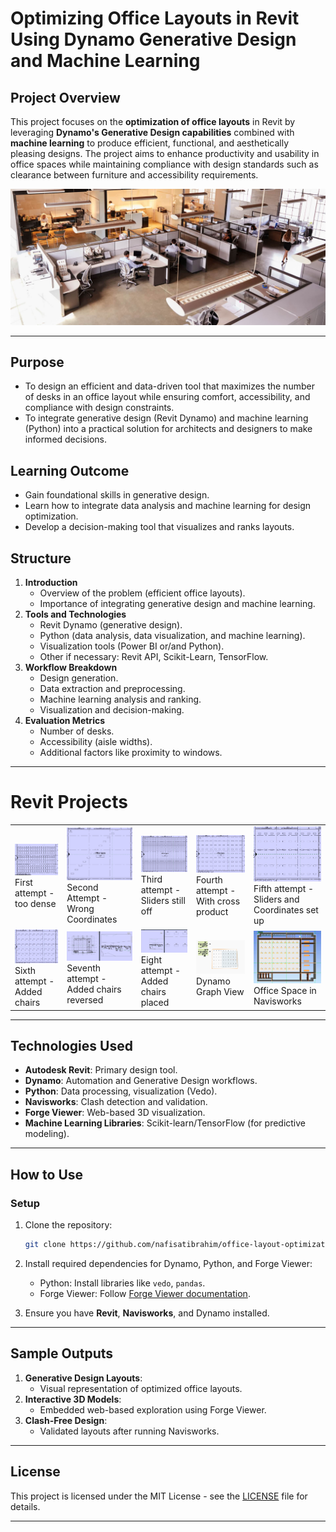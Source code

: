 # **Optimizing Office Layouts in Revit Using Dynamo Generative Design and Machine Learning**

## **Project Overview**
This project focuses on the **optimization of office layouts** in Revit by leveraging **Dynamo's Generative Design capabilities** combined with **machine learning** to produce efficient, functional, and aesthetically pleasing designs. The project aims to enhance productivity and usability in office spaces while maintaining compliance with design standards such as clearance between furniture and accessibility requirements.

![Office Layout Example](Images/office-optimization.jpg "Office Layout Example")

---

## Purpose  
- To design an efficient and data-driven tool that maximizes the number of desks in an office layout while ensuring comfort, accessibility, and compliance with design constraints.
- To integrate generative design (Revit Dynamo) and machine learning (Python) into a practical solution for architects and designers to make informed decisions.

## Learning Outcome
- Gain foundational skills in generative design.
- Learn how to integrate data analysis and machine learning for design optimization.
- Develop a decision-making tool that visualizes and ranks layouts.

## Structure
1. **Introduction**
    - Overview of the problem (efficient office layouts).
    - Importance of integrating generative design and machine learning.
2. **Tools and Technologies**
    - Revit Dynamo (generative design).
    - Python (data analysis, data visualization, and machine learning).
    - Visualization tools (Power BI or/and Python).
    - Other if necessary: Revit API, Scikit-Learn, TensorFlow.
3. **Workflow Breakdown**
    - Design generation.
    - Data extraction and preprocessing.
    - Machine learning analysis and ranking.
    - Visualization and decision-making.
4. **Evaluation Metrics**
    - Number of desks.
    - Accessibility (aisle widths).
    - Additional factors like proximity to windows.

---

# Revit Projects

<table>
  <tr>
    <td><img src="Revit%20projects/first-attempt-of-ofice-layout-too-dense.jpg" alt="Before Dynamo" width="200"><br>First attempt - too dense</td>
    <td><img src="Revit%20projects/second-attempt-wrong-coordinates.jpg" alt="Second Attempt" width="200"><br>Second Attempt - Wrong Coordinates</td>
    <td><img src="Revit%20projects/third-attempt-cross-product-sliders-off.jpg" alt="Fifth Attempt" width="200"><br>Third attempt - Sliders still off</td>
    <td><img src="Revit%20projects/fourth-attempt-cross-product-slider15.jpg" alt="Study Running" width="200"><br>Fourth attempt - With cross product</td>
    <td><img src="Revit%20projects/fifth-attempt-sliders-and-coordinates-fixed.jpg" alt="Navisworks" width="200"><br>Fifth attempt - Sliders and Coordinates set up</td>
  </tr>
  <tr>
    <td><img src="Revit%20projects/sisxth-attempt-added-chair-mispositioned.jpg" alt="Layout in Revit" width="200"><br>Sixth attempt - Added chairs</td>
    <td><img src="Revit%20projects/seven-attempt-added-chairs-reversed.jpg" alt="Overlap Issue" width="200"><br>Seventh attempt - Added chairs reversed </td>
    <td><img src="Revit%20projects/eight-attempt-chairs-rotation-fixed.jpg" alt="Empty Space" width="200"><br>Eight attempt - Added chairs placed</td>
    <td><img src="Revit%20projects/dynamo-graph-view.jpg" alt="No Ideal Layout" width="200"><br>Dynamo Graph View</td>
    <td><img src="Revit%20projects/office-space-navisowrks.jpg" alt="Office Space" width="200"><br>Office Space in Navisworks</td>
  </tr>
</table>

---

## **Technologies Used**
- **Autodesk Revit**: Primary design tool.
- **Dynamo**: Automation and Generative Design workflows.
- **Python**: Data processing, visualization (Vedo).
- **Navisworks**: Clash detection and validation.
- **Forge Viewer**: Web-based 3D visualization.
- **Machine Learning Libraries**: Scikit-learn/TensorFlow (for predictive modeling).

---

## **How to Use**
### **Setup**
1. Clone the repository:
   ```bash
   git clone https://github.com/nafisatibrahim/office-layout-optimization_machine_learning.git
   ```
2. Install required dependencies for Dynamo, Python, and Forge Viewer:
   - Python: Install libraries like `vedo`, `pandas`.
   - Forge Viewer: Follow [Forge Viewer documentation](https://forge.autodesk.com/en/docs/viewer/v7/).

3. Ensure you have **Revit**, **Navisworks**, and Dynamo installed.

---

## **Sample Outputs**
1. **Generative Design Layouts**:
   - Visual representation of optimized office layouts.
2. **Interactive 3D Models**:
   - Embedded web-based exploration using Forge Viewer.
3. **Clash-Free Design**:
   - Validated layouts after running Navisworks.

---

## **License**
This project is licensed under the MIT License - see the [LICENSE](LICENSE) file for details.

---

